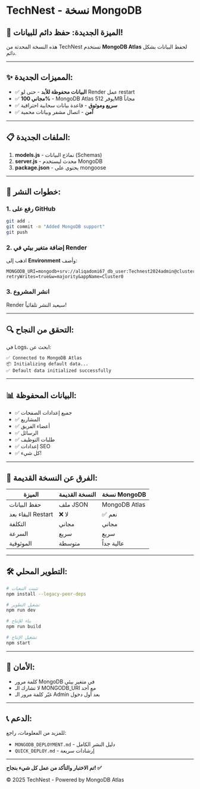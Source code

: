 # TechNest - نسخة MongoDB

## 🎉 الميزة الجديدة: حفظ دائم للبيانات!

هذه النسخة المحدثة من TechNest تستخدم **MongoDB Atlas** لحفظ البيانات بشكل دائم.

---

## ✨ المميزات الجديدة:

- ✅ **البيانات محفوظة للأبد** - حتى لو Render عمل restart
- ✅ **مجاني 100%** - MongoDB Atlas يوفر 512MB مجاناً
- ✅ **سريع وموثوق** - قاعدة بيانات سحابية احترافية
- ✅ **آمن** - اتصال مشفر وبيانات محمية

---

## 📋 الملفات الجديدة:

1. **models.js** - نماذج البيانات (Schemas)
2. **server.js** - محدث ليستخدم MongoDB
3. **package.json** - يحتوي على mongoose

---

## 🚀 خطوات النشر:

### 1. رفع على GitHub
```bash
git add .
git commit -m "Added MongoDB support"
git push
```

### 2. إضافة متغير بيئي في Render

اذهب إلى **Environment** وأضف:

```
MONGODB_URI=mongodb+srv://aliqadomi67_db_user:Technest2024admin@cluster0.2ttysuy.mongodb.net/technest?retryWrites=true&w=majority&appName=Cluster0
```

### 3. انشر المشروع

Render سيعيد النشر تلقائياً!

---

## 🔍 التحقق من النجاح:

في Logs، ابحث عن:
```
✅ Connected to MongoDB Atlas
📦 Initializing default data...
✅ Default data initialized successfully
```

---

## 📊 البيانات المحفوظة:

- ✅ جميع إعدادات الصفحات
- ✅ المشاريع
- ✅ أعضاء الفريق
- ✅ الرسائل
- ✅ طلبات التوظيف
- ✅ إعدادات SEO
- ✅ كل شيء!

---

## 🎯 الفرق عن النسخة القديمة:

| الميزة | النسخة القديمة | نسخة MongoDB |
|--------|----------------|--------------|
| حفظ البيانات | ملف JSON | MongoDB Atlas |
| البقاء بعد Restart | ❌ لا | ✅ نعم |
| التكلفة | مجاني | مجاني |
| السرعة | سريع | سريع |
| الموثوقية | متوسطة | عالية جداً |

---

## 🛠️ التطوير المحلي:

```bash
# تثبيت التبعيات
npm install --legacy-peer-deps

# تشغيل التطوير
npm run dev

# بناء للإنتاج
npm run build

# تشغيل الإنتاج
npm start
```

---

## 🔐 الأمان:

- كلمة مرور MongoDB في متغير بيئي
- لا تشارك الـ MONGODB_URI مع أحد
- غيّر كلمة مرور الـ Admin بعد أول دخول

---

## 📞 الدعم:

للمزيد من المعلومات، راجع:
- `MONGODB_DEPLOYMENT.md` - دليل النشر الكامل
- `QUICK_DEPLOY.md` - إرشادات سريعة

---

**تم الاختبار والتأكد من عمل كل شيء بنجاح! ✅**

© 2025 TechNest - Powered by MongoDB Atlas

